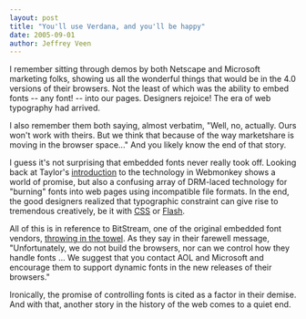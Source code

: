 ```yaml
---
layout: post
title: "You'll use Verdana, and you'll be happy"
date: 2005-09-01
author: Jeffrey Veen
---
```

I remember sitting through demos by both Netscape and Microsoft marketing folks, showing us all the wonderful things that would be in the 4.0 versions of their browsers. Not the least of which was the ability to embed fonts -- any font! -- into our pages. Designers rejoice! The era of web typography had arrived.

I also remember them both saying, almost verbatim, "Well, no, actually. Ours won't work with theirs. But we think that because of the way marketshare is moving in the browser space..." And you likely know the end of that story.

I guess it's not surprising that embedded fonts never really took off. Looking back at Taylor's <a href="http://webmonkey.com/98/01/index3a.html?tw=design">introduction</a> to the technology in Webmonkey shows a world of promise, but also a confusing array of DRM-laced technology for "burning" fonts into web pages using incompatible file formats. In the end, the good designers realized that typographic constraint can give rise to tremendous creatively, be it with <a href="http://www.stopdesign.com/articles/replace_text/">CSS</a> or <a href="http://www.mikeindustries.com/sifr/">Flash</a>.

All of this is in reference to BitStream, one of the original embedded font vendors, <a href="http://www.truedoc.com/webpages/intro/">throwing in the towel</a>. As they say in their farewell message, "Unfortunately, we do not build the browsers, nor can we control how they handle fonts ... We suggest that you contact AOL and Microsoft and encourage them to support dynamic fonts in the new releases of their browsers."

Ironically, the promise of controlling fonts is cited as a factor in their demise. And with that, another story in the history of the web comes to a quiet end.
